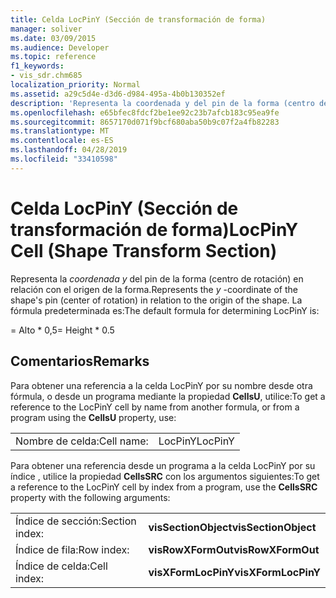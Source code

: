```yaml
---
title: Celda LocPinY (Sección de transformación de forma)
manager: soliver
ms.date: 03/09/2015
ms.audience: Developer
ms.topic: reference
f1_keywords:
- vis_sdr.chm685
localization_priority: Normal
ms.assetid: a29c5d4e-d3d6-d984-495a-4b0b130352ef
description: 'Representa la coordenada y del pin de la forma (centro de rotación) en relación con el origen de la forma. La fórmula predeterminada es:'
ms.openlocfilehash: e65bfec8fdcf2be1ee92c23b7afcb183c95ea9fe
ms.sourcegitcommit: 8657170d071f9bcf680aba50b9c07f2a4fb82283
ms.translationtype: MT
ms.contentlocale: es-ES
ms.lasthandoff: 04/28/2019
ms.locfileid: "33410598"
---
```

# <a name="locpiny-cell-shape-transform-section"></a><span data-ttu-id="701d6-104">Celda LocPinY (Sección de transformación de forma)</span><span class="sxs-lookup"><span data-stu-id="701d6-104">LocPinY Cell (Shape Transform Section)</span></span>

<span data-ttu-id="701d6-105">Representa la  *coordenada y*  del pin de la forma (centro de rotación) en relación con el origen de la forma.</span><span class="sxs-lookup"><span data-stu-id="701d6-105">Represents the  *y*  -coordinate of the shape's pin (center of rotation) in relation to the origin of the shape.</span></span> <span data-ttu-id="701d6-106">La fórmula predeterminada es:</span><span class="sxs-lookup"><span data-stu-id="701d6-106">The default formula for determining LocPinY is:</span></span> 
  
<span data-ttu-id="701d6-107">= Alto \* 0,5</span><span class="sxs-lookup"><span data-stu-id="701d6-107">= Height \* 0.5</span></span>
  
## <a name="remarks"></a><span data-ttu-id="701d6-108">Comentarios</span><span class="sxs-lookup"><span data-stu-id="701d6-108">Remarks</span></span>

<span data-ttu-id="701d6-109">Para obtener una referencia a la celda LocPinY por su nombre desde otra fórmula, o desde un programa mediante la propiedad **CellsU**, utilice:</span><span class="sxs-lookup"><span data-stu-id="701d6-109">To get a reference to the LocPinY cell by name from another formula, or from a program using the **CellsU** property, use:</span></span> 
  
|||
|:-----|:-----|
| <span data-ttu-id="701d6-110">Nombre de celda:</span><span class="sxs-lookup"><span data-stu-id="701d6-110">Cell name:</span></span>  <br/> | <span data-ttu-id="701d6-111">LocPinY</span><span class="sxs-lookup"><span data-stu-id="701d6-111">LocPinY</span></span>  <br/> |
   
<span data-ttu-id="701d6-112">Para obtener una referencia desde un programa a la celda LocPinY por su índice
, utilice la propiedad **CellsSRC** con los argumentos siguientes:</span><span class="sxs-lookup"><span data-stu-id="701d6-112">To get a reference to the LocPinY cell by index from a program, use the **CellsSRC** property with the following arguments:</span></span> 
  
|||
|:-----|:-----|
| <span data-ttu-id="701d6-113">Índice de sección:</span><span class="sxs-lookup"><span data-stu-id="701d6-113">Section index:</span></span>  <br/> |<span data-ttu-id="701d6-114">**visSectionObject**</span><span class="sxs-lookup"><span data-stu-id="701d6-114">**visSectionObject**</span></span> <br/> |
| <span data-ttu-id="701d6-115">Índice de fila:</span><span class="sxs-lookup"><span data-stu-id="701d6-115">Row index:</span></span>  <br/> |<span data-ttu-id="701d6-116">**visRowXFormOut**</span><span class="sxs-lookup"><span data-stu-id="701d6-116">**visRowXFormOut**</span></span> <br/> |
| <span data-ttu-id="701d6-117">Índice de celda:</span><span class="sxs-lookup"><span data-stu-id="701d6-117">Cell index:</span></span>  <br/> |<span data-ttu-id="701d6-118">**visXFormLocPinY**</span><span class="sxs-lookup"><span data-stu-id="701d6-118">**visXFormLocPinY**</span></span> <br/> |
   

